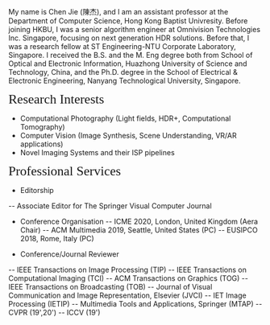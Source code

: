 My name is Chen Jie (陳杰), and I am an assistant professor at the Department of Computer Science, Hong Kong Baptist Univresity. Before joining HKBU, I was a senior algorithm engineer at Omnivision Technologies Inc. Singapore, focusing on next generation HDR solutions. Before that, I was a research fellow at ST Engineering-NTU Corporate Laboratory, Singapore. I received the B.S. and the M. Eng degree both from  School of Optical and Electronic Information, Huazhong University of Science and Technology, China, and the Ph.D. degree in the School of Electrical & Electronic Engineering, Nanyang Technological University, Singapore.

<p><span style="font-family:georgia,serif;"><span style="font-size:26px;">Research Interests</span></span></p>

- Computational Photography (Light fields, HDR+, Computational Tomography)
- Computer Vision (Image Synthesis, Scene Understanding, VR/AR applications)
- Novel Imaging Systems and their ISP pipelines

<p><span style="font-family: georgia, serif; font-size: 26px;">Professional Services</span></p>

- Editorship

-- Associate Editor for The Springer Visual Computer Journal

- Conference Organisation
-- ICME 2020, London, United Kingdom (Aera Chair)
-- ACM Multimedia 2019, Seattle, United States (PC)
-- EUSIPCO 2018, Rome, Italy (PC)

- Conference/Journal Reviewer

-- IEEE Transactions on Image Processing (TIP)
-- IEEE Transactions on Computational Imaging (TCI)
-- ACM Transactions on Graphics (TOG)
-- IEEE Transactions on Broadcasting (TOB)
-- Journal of Visual Communication and Image Representation, Elsevier (JVCI)
-- IET Image Processing (IETIP)
-- Multimedia Tools and Applications, Springer (MTAP)
-- CVPR (19',20')
-- ICCV (19')
